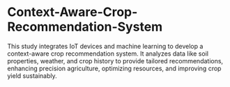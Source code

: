 # Context-Aware-Crop-Recommendation-System
This study integrates IoT devices and machine learning to develop a context-aware crop recommendation system. It analyzes data like soil properties, weather, and crop history to provide tailored recommendations, enhancing precision agriculture, optimizing resources, and improving crop yield sustainably.
